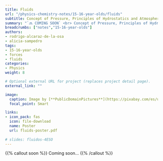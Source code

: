 ```yaml
---
title: Fluids
url: "/physics-chemistry-notes/15-16-year-olds/fluids"
subtitle: Concept of Pressure, Principles of Hydrostatics and Atmospheric Physics
summary: "`🔜 COMING SOON` <br> Concept of Pressure, Principles of Hydrostatics and Atmospheric Physics."
breadcrumbs: ["notes","15-16-year-olds"]
authors:
- rodrigo-alcaraz-de-la-osa
- alicia-sampedro
tags:
- 15-16-year-olds
- forces
- fluids
categories:
- Physics
weight: 8

# Optional external URL for project (replaces project detail page).
external_link: ""

image:
  caption: Image by [**PublicDomainPictures**](https://pixabay.com/es/users/publicdomainpictures-14/) on [Pixabay](https://pixabay.com/es/)
  focal_point: Smart

links:
- icon_pack: fas
  icon: file-download
  name: Poster
  url: fluids-poster.pdf  
  
# slides: fluidos-4ESO  
---
```


{{% callout soon %}}
Coming soon...
{{% /callout %}}

